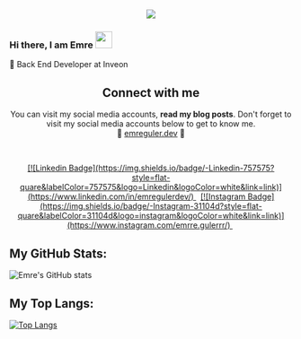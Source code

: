 <h1 align="center">
  <a href="https://git.io/typing-svg">
    <img src="https://readme-typing-svg.herokuapp.com/?lines=Hello!+👋;I+am+Emre+GÜLER&center=true&size=25">
  </a>
</h1>

### Hi there, I am Emre <img src="https://user-images.githubusercontent.com/42378118/110234147-e3259600-7f4e-11eb-95be-0c4047144dea.gif" width="30">
🧡 Back End Developer at Inveon <br>




<h2 align="center">
Connect with me 
</h2>
<p align="center">
  You can visit my social media accounts, <b>read my blog posts</b>. Don't forget to visit my social media accounts below to get to know me. <br>
🌿 <a href="https://emreguler.dev/">emreguler.dev</a> 🌿
</p>  
<br>

<p align="center">

<a href="https://www.linkedin.com/in/emregulerdev/" target="_blank">
[![Linkedin Badge](https://img.shields.io/badge/-Linkedin-757575?style=flat-quare&labelColor=757575&logo=Linkedin&logoColor=white&link=link)](https://www.linkedin.com/in/emregulerdev/) 
</a> &nbsp;

<a href="https://www.instagram.com/emrre.gulerrr/" target="_blank">
[![Instagram Badge](https://img.shields.io/badge/-Instagram-31104d?style=flat-quare&labelColor=31104d&logo=instagram&logoColor=white&link=link)](https://www.instagram.com/emrre.gulerrr/) 
</a> &nbsp;
 
</p>  


## My GitHub Stats:

![Emre's GitHub stats](https://github-readme-stats.vercel.app/api?username=emre-guler&theme=panda)

## My Top Langs:

[![Top Langs](https://github-readme-stats.vercel.app/api/top-langs/?username=emre-guler&layout=compact&theme=panda&hide=html,css,objective-c,scss,java,ruby)](https://github.com/anuraghazra/github-readme-stats)
